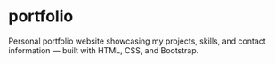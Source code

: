# portfolio
Personal portfolio website showcasing my projects, skills, and contact information — built with HTML, CSS, and Bootstrap.
